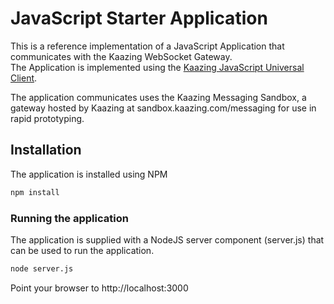 # JavaScript Starter Application

This is a reference implementation of a JavaScript Application that communicates with the Kaazing WebSocket Gateway.  
The Application is implemented using the [Kaazing JavaScript Universal Client](https://github.com/kaazing/universal-client/tree/develop/javascript).

The application communicates uses the Kaazing Messaging Sandbox, a gateway hosted by Kaazing at sandbox.kaazing.com/messaging for use in rapid prototyping.

## Installation
The application is installed using NPM

```bash
npm install
```

### Running the application

The application is supplied with a NodeJS server component (server.js) that can be used to run the application.


```bash
node server.js
```

Point your browser to http://localhost:3000

